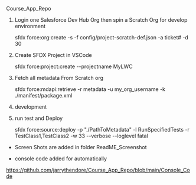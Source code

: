 Course_App_Repo

1. Login one Salesforce Dev Hub Org then spin a Scratch Org for develop environment

    sfdx force:org:create -s -f config/project-scratch-def.json -a ticket# -d 30

2. Create SFDX Project in VSCode

    sfdx force:project:create --projectname MyLWC

3. Fetch all metadata From Scratch org

    sfdx force:mdapi:retrieve -r metadata -u my_org_username -k ./manifest/package.xml

4. development

5. run test and Deploy

    sfdx force:source:deploy -p "./PathToMetadata" -l RunSpecifiedTests -r TestClass1,TestClass2 -w 33 --verbose --loglevel fatal



* Screen Shots are added in folder ReadME_Screenshot

* console code added for automatically 


https://github.com/jarrythendore/Course_App_Repo/blob/main/Console_Code
               

